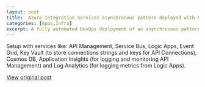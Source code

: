 ```yaml
---
layout: post
title:  Azure Integration Services asynchronous pattern deployed with Azure DevOps
categories: [Apps,Infra]
excerpt: A fully automated DevOps deployment of an asynchronous pattern with Azure Integration Services.
---
```


Setup with services like: API Management, Service Bus, Logic Apps, Event Grid, Key Vault (to store connections strings and keys for API Connections), Cosmos DB, Application Insights (for logging and monitoring API Management) and Log Analytics (for logging metrics from Logic Apps).

[View original post](https://github.com/pascalvanderheiden/ais-async-pattern)
